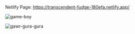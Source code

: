 Netlify Page: https://transcendent-fudge-180efa.netlify.app/



![game-boy](https://user-images.githubusercontent.com/120625058/225814961-4b322f92-7c02-4cf0-a8e7-418e0e900089.gif)

![gawr-gura-gura](https://user-images.githubusercontent.com/120625058/225816199-71e924e6-1780-4c4d-b859-d4a226283130.gif)

